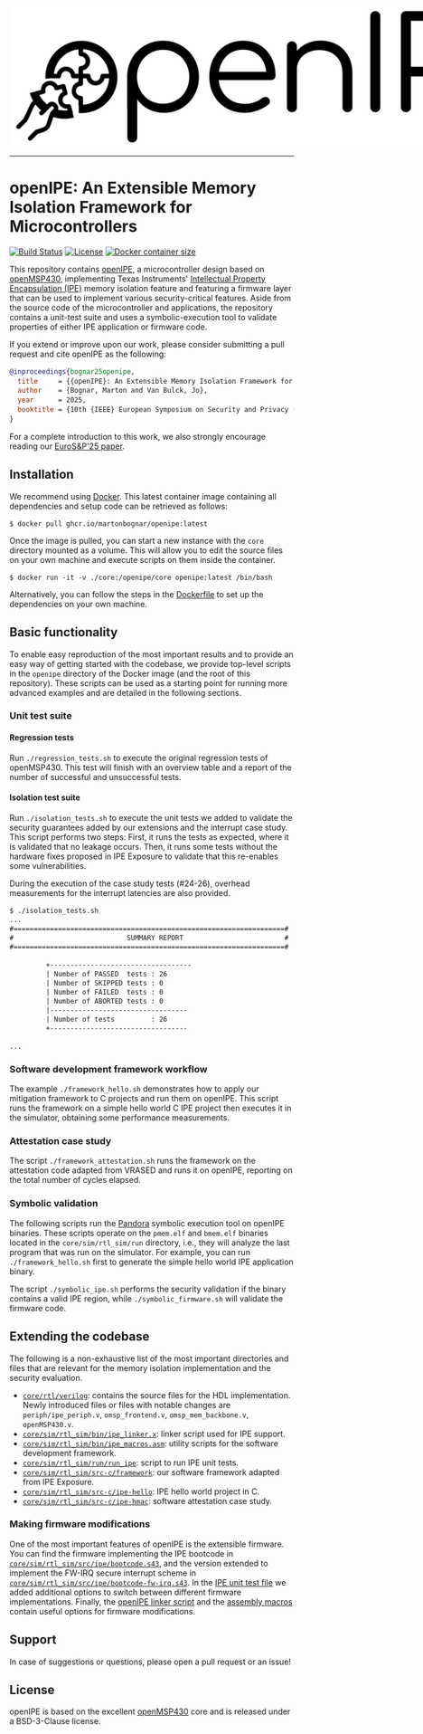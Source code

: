 <center>
<img src='doc/logo.png' style='max-height: 15vh; max-width: 100vw'>
</center>

---

# openIPE: An Extensible Memory Isolation Framework for Microcontrollers
[![Build Status](https://github.com/martonbognar/openipe/actions/workflows/ci.yaml/badge.svg)](https://github.com/martonbognar/openipe/actions/workflows/ci.yaml)
 [![License](https://img.shields.io/badge/License-BSD_3--Clause-blue.svg)](https://opensource.org/licenses/BSD-3-Clause)
 [![Docker container size](https://ghcr-badge.egpl.dev/martonbognar/openipe/size?color=%2344cc11&tag=latest&label=Docker+container+size)](https://ghcr.io/martonbognar/openipe)

This repository contains [openIPE](https://mici.hu/papers/bognar25openipe.pdf), a microcontroller design based on [openMSP430](https://github.com/olgirard/openmsp430), implementing Texas Instruments' [Intellectual Property Encapsulation (IPE)](https://www.ti.com/lit/an/slaa685/slaa685.pdf#page=9) memory isolation feature and featuring a firmware layer that can be used to implement various security-critical features.
Aside from the source code of the microcontroller and applications, the repository contains a unit-test suite and uses a symbolic-execution tool to validate properties of either IPE application or firmware code.

If you extend or improve upon our work, please consider submitting a pull request and cite openIPE as the following:

```bibtex
@inproceedings{bognar25openipe,
  title     = {{openIPE}: An Extensible Memory Isolation Framework for Microcontrollers},
  author    = {Bognar, Marton and Van Bulck, Jo},
  year      = 2025,
  booktitle = {10th {IEEE} European Symposium on Security and Privacy (EuroS{\&}P)},
}
```

For a complete introduction to this work, we also strongly encourage reading our [EuroS&P'25 paper](https://mici.hu/papers/bognar25openipe.pdf).

## Installation

We recommend using [Docker](https://www.docker.com/).
This latest container image containing all dependencies and setup code can be retrieved as follows:

```
$ docker pull ghcr.io/martonbognar/openipe:latest
```

Once the image is pulled, you can start a new instance with the `core` directory mounted as a volume.
This will allow you to edit the source files on your own machine and execute scripts on them inside the container.

```shell
$ docker run -it -v ./core:/openipe/core openipe:latest /bin/bash
```

Alternatively, you can follow the steps in the [Dockerfile](Dockerfile) to set up the dependencies on your own machine.

## Basic functionality

To enable easy reproduction of the most important results and to provide an easy way of getting started with the codebase, we provide top-level scripts in the `openipe` directory of the Docker image (and the root of this repository).
These scripts can be used as a starting point for running more advanced examples and are detailed in the following sections.

### Unit test suite

#### Regression tests

Run `./regression_tests.sh` to execute the original regression tests of openMSP430.
This test will finish with an overview table and a report of the number of successful and unsuccessful tests.

#### Isolation test suite

Run `./isolation_tests.sh` to execute the unit tests we added to validate the security guarantees added by our extensions and the interrupt case study.
This script performs two steps:
First, it runs the tests as expected, where it is validated that no leakage occurs.
Then, it runs some tests without the hardware fixes proposed in IPE Exposure to validate that this re-enables some vulnerabilities.

During the execution of the case study tests (#24-26), overhead measurements for the interrupt latencies are also provided.


```shell
$ ./isolation_tests.sh
...
#===================================================================#
#                            SUMMARY REPORT                         #
#===================================================================#

         +-----------------------------------
         | Number of PASSED  tests : 26
         | Number of SKIPPED tests : 0
         | Number of FAILED  tests : 0
         | Number of ABORTED tests : 0
         |----------------------------------
         | Number of tests         : 26
         +----------------------------------

...
```

### Software development framework workflow

The example `./framework_hello.sh` demonstrates how to apply our mitigation framework to C projects and run them on openIPE.
This script runs the framework on a simple hello world C IPE project then executes it in the simulator, obtaining some performance measurements.

### Attestation case study

The script `./framework_attestation.sh` runs the framework on the attestation code adapted from VRASED and runs it on openIPE, reporting on the total number of cycles elapsed.

### Symbolic validation

The following scripts run the [Pandora](https://github.com/pandora-tee/pandora) symbolic execution tool on openIPE binaries.
These scripts operate on the `pmem.elf` and `bmem.elf` binaries located in the `core/sim/rtl_sim/run` directory, i.e., they will analyze the last program that was run on the simulator.
For example, you can run `./framework_hello.sh` first to generate the simple hello world IPE application binary.

The script `./symbolic_ipe.sh` performs the security validation if the binary contains a valid IPE region, while `./symbolic_firmware.sh` will validate the firmware code.

## Extending the codebase

The following is a non-exhaustive list of the most important directories and files that are relevant for the memory isolation implementation and the security evaluation.

- [`core/rtl/verilog`](core/rtl/verilog): contains the source files for the HDL implementation. Newly introduced files or files with notable changes are `periph/ipe_periph.v`, `omsp_frontend.v`, `omsp_mem_backbone.v`, `openMSP430.v`.
- [`core/sim/rtl_sim/bin/ipe_linker.x`](core/sim/rtl_sim/bin/ipe_linker.x): linker script used for IPE support.
- [`core/sim/rtl_sim/bin/ipe_macros.asm`](core/sim/rtl_sim/bin/ipe_macros.asm): utility scripts for the software development framework.
- [`core/sim/rtl_sim/run/run_ipe`](core/sim/rtl_sim/run/run_ipe): script to run IPE unit tests.
- [`core/sim/rtl_sim/src-c/framework`](core/sim/rtl_sim/src-c/framework): our software framework adapted from IPE Exposure.
- [`core/sim/rtl_sim/src-c/ipe-hello`](core/sim/rtl_sim/src-c/ipe-hello): IPE hello world project in C.
- [`core/sim/rtl_sim/src-c/ipe-hmac`](core/sim/rtl_sim/src-c/ipe-hmac): software attestation case study.


### Making firmware modifications

One of the most important features of openIPE is the extensible firmware.
You can find the firmware implementing the IPE bootcode in [`core/sim/rtl_sim/src/ipe/bootcode.s43`](core/sim/rtl_sim/src/ipe/bootcode.s43), and the version extended to implement the FW-IRQ secure interrupt scheme in [`core/sim/rtl_sim/src/ipe/bootcode-fw-irq.s43`](core/sim/rtl_sim/src/ipe/bootcode-fw-irq.s43).
In the [IPE unit test file](core/sim/rtl_sim/run/run_ipe) we added additional options to switch between different firmware implementations.
Finally, the [openIPE linker script](core/sim/rtl_sim/bin/ipe_linker.x) and the [assembly macros](core/sim/rtl_sim/bin/ipe_macros.asm) contain useful options for firmware modifications.

## Support

In case of suggestions or questions, please open a pull request or an issue!

## License

openIPE is based on the excellent [openMSP430](https://github.com/olgirard/openmsp430) core and is released under a BSD-3-Clause license.
